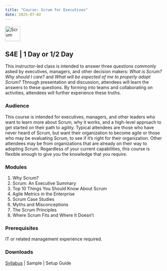 ```yaml
---
title: "Course: Scrum for Executives"
date: 2025-07-02
---
```


<img src="/images/scrum/scrum.png" alt="Scrum" title="Scrum" style="height: 48px; margin-bottom: 0; vertical-align: middle;">

## S4E | 1 Day or 1/2 Day
This instructor-led class is intended to answer three questions commonly asked by executives, managers, and other decision makers: *What is Scrum?* *Why should I care?* and *What will be expected of me to properly adopt Scrum?* Through presentation and discussion, attendees will learn the answers to these questions. By forming into teams and collaborating on activities, attendees will further experience these truths.

### Audience
This course is intended for executives, managers, and other leaders who want to learn more about Scrum, why it works, and a high-level approach to get started on their path to agility. Typical attendees are those who have never heard of Scrum, but want their organization to become agile or those who may be evaluating Scrum, to see if it’s right for their organization. Other attendees may be from organizations that are already on their way to adopting Scrum. Regardless of your current capabilities, this course is flexible enough to give you the knowledge that you require.

### Modules
1. Why Scrum?
2. Scrum: An Executive Summary
3. Top 10 Things You Should Know About Scrum
4. Agile Metrics in the Enterprise
5. Scrum Case Studies
6. Myths and Misconceptions
7. The Scrum Principles
8. Where Scrum Fits and Where It Doesn’t

### Prerequisites
IT or related management experience required.

### Downloads

<a href="/downloads/syllabi/s4e.pdf" target="_blank">Syllabus</a> | Sample | Setup Guide